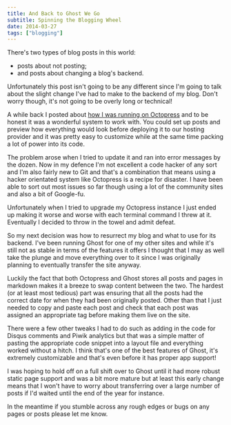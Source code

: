 ```yaml
---
title: And Back to Ghost We Go
subtitle: Spinning the Blogging Wheel
date: 2014-03-27
tags: ["blogging"]
---
```

There's two types of blog posts in this world:

  * posts about not posting;
  * and posts about changing a blog's backend.

Unfortunately this post isn't going to be any different since I'm going to talk about the slight change I've had to make to the backend of my blog. Don't worry though, it's not going to be overly long or technical!

A while back I posted about [how I was running on Octopress][1] and to be honest it was a wonderful system to work with. You could set up posts and preview how everything would look before deploying it to our hosting provider and it was pretty easy to customize while at the same time packing a lot of power into its code.

The problem arose when I tried to update it and ran into error messages by the dozen. Now in my defence I'm not excellent a code hacker of any sort and I'm also fairly new to Git and that's a combination that means using a hacker orientated system like Octopress is a recipe for disaster. I have been able to sort out most issues so far though using a lot of the community sites and also a bit of Google-fu.

Unfortunately when I tried to upgrade my Octopress instance I just ended up making it worse and worse with each terminal command I threw at it. Eventually I decided to throw in the towel and admit defeat.

So my next decision was how to resurrect my blog and what to use for its backend. I've been running Ghost for one of my other sites and while it's still not as stable in terms of the features it offers I thought that I may as well take the plunge and move everything over to it since I was originally planning to eventually transfer the site anyway.

Luckily the fact that both Octopress and Ghost stores all posts and pages in markdown makes it a breeze to swap content between the two. The hardest (or at least most tedious) part was ensuring that all the posts had the correct date for when they had been originally posted. Other than that I just needed to copy and paste each post and check that each post was assigned an appropriate tag before making them live on the site.

There were a few other tweaks I had to do such as adding in the code for Disqus comments and Piwik analytics but that was a simple matter of pasting the appropriate code snippet into a layout file and everything worked without a hitch. I think that's one of the best features of Ghost, it's extremely customizable and that's even before it has proper app support!

I was hoping to hold off on a full shift over to Ghost until it had more robust static page support and was a bit more mature but at least this early change means that I won't have to worry about transferring over a large number of posts if I'd waited until the end of the year for instance.

In the meantime if you stumble across any rough edges or bugs on any pages or posts please let me know.

 [1]: /2014/03/06/moving-to-octopress/